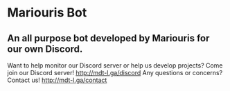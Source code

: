# Mariouris Bot

## An all purpose bot developed by Mariouris for our own Discord.

Want to help monitor our Discord server or help us develop projects? Come join our Discord server! http://mdt-l.ga/discord
Any questions or concerns? Contact us! http://mdt-l.ga/contact
